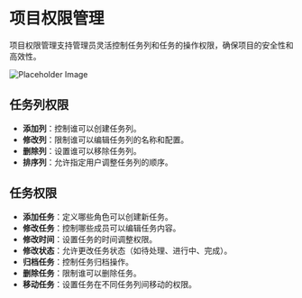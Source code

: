 # 项目权限管理

项目权限管理支持管理员灵活控制任务列和任务的操作权限，确保项目的安全性和高效性。

![Placeholder Image](https://via.placeholder.com/800x400)

## 任务列权限
- **添加列**：控制谁可以创建任务列。
- **修改列**：限制谁可以编辑任务列的名称和配置。
- **删除列**：设置谁可以移除任务列。
- **排序列**：允许指定用户调整任务列的顺序。

## 任务权限
- **添加任务**：定义哪些角色可以创建新任务。
- **修改任务**：控制哪些成员可以编辑任务内容。
- **修改时间**：设置任务的时间调整权限。
- **修改状态**：允许更改任务状态（如待处理、进行中、完成）。
- **归档任务**：控制任务归档操作。
- **删除任务**：限制谁可以删除任务。
- **移动任务**：设置任务在不同任务列间移动的权限。